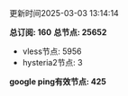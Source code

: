 更新时间2025-03-03 13:14:14

**总订阅: 160**
**总节点: 25652**
- vless节点: 5956
- hysteria2节点: 3

**google ping有效节点: 425**
